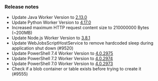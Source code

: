 ### Release notes

<!-- Please add your release notes in the following format:
- My change description (#PR)
-->
- Update Java Worker Version to [2.13.0](https://github.com/Azure/azure-functions-java-worker/releases/tag/2.13.0)
- Update Python Worker Version to [4.17.0](https://github.com/Azure/azure-functions-python-worker/releases/tag/4.17.0)
- Increased maximum HTTP request content size to 210000000 Bytes (~200MB)
- Update Node.js Worker Version to [3.8.1](https://github.com/Azure/azure-functions-nodejs-worker/releases/tag/v3.8.1)
- Update WebJobsScriptHostService to remove hardcoded sleep during application shut down (#9520)
- Update PowerShell 7.4 Worker Version to [4.0.2975](https://github.com/Azure/azure-functions-powershell-worker/releases/tag/v4.0.2975)
- Update PowerShell 7.2 Worker Version to [4.0.2974](https://github.com/Azure/azure-functions-powershell-worker/releases/tag/v4.0.2974)
- Update PowerShell 7.0 Worker Version to [4.0.2973](https://github.com/Azure/azure-functions-powershell-worker/releases/tag/v4.0.2973)
- Check if a blob container or table exists before trying to create it (#9555)
